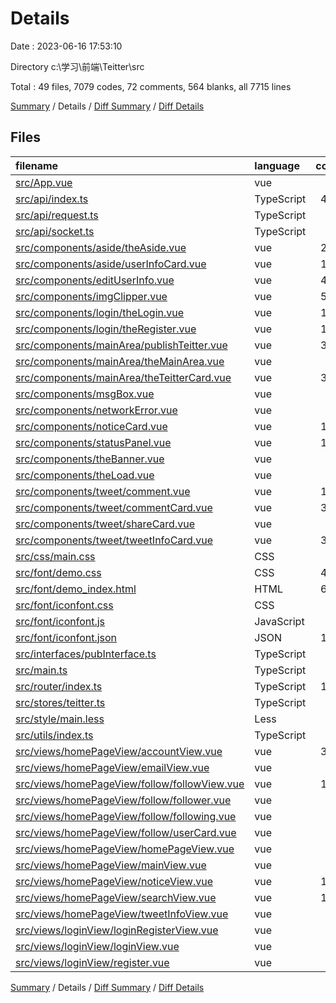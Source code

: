 # Details

Date : 2023-06-16 17:53:10

Directory c:\\学习\\前端\\Teitter\\src

Total : 49 files,  7079 codes, 72 comments, 564 blanks, all 7715 lines

[Summary](results.md) / Details / [Diff Summary](diff.md) / [Diff Details](diff-details.md)

## Files
| filename | language | code | comment | blank | total |
| :--- | :--- | ---: | ---: | ---: | ---: |
| [src/App.vue](/src/App.vue) | vue | 44 | 0 | 6 | 50 |
| [src/api/index.ts](/src/api/index.ts) | TypeScript | 409 | 20 | 30 | 459 |
| [src/api/request.ts](/src/api/request.ts) | TypeScript | 48 | 4 | 7 | 59 |
| [src/api/socket.ts](/src/api/socket.ts) | TypeScript | 11 | 0 | 4 | 15 |
| [src/components/aside/theAside.vue](/src/components/aside/theAside.vue) | vue | 214 | 0 | 10 | 224 |
| [src/components/aside/userInfoCard.vue](/src/components/aside/userInfoCard.vue) | vue | 125 | 0 | 6 | 131 |
| [src/components/editUserInfo.vue](/src/components/editUserInfo.vue) | vue | 400 | 7 | 14 | 421 |
| [src/components/imgClipper.vue](/src/components/imgClipper.vue) | vue | 506 | 0 | 19 | 525 |
| [src/components/login/theLogin.vue](/src/components/login/theLogin.vue) | vue | 107 | 0 | 12 | 119 |
| [src/components/login/theRegister.vue](/src/components/login/theRegister.vue) | vue | 154 | 0 | 16 | 170 |
| [src/components/mainArea/publishTeitter.vue](/src/components/mainArea/publishTeitter.vue) | vue | 360 | 0 | 26 | 386 |
| [src/components/mainArea/theMainArea.vue](/src/components/mainArea/theMainArea.vue) | vue | 94 | 0 | 8 | 102 |
| [src/components/mainArea/theTeitterCard.vue](/src/components/mainArea/theTeitterCard.vue) | vue | 390 | 2 | 20 | 412 |
| [src/components/msgBox.vue](/src/components/msgBox.vue) | vue | 42 | 0 | 4 | 46 |
| [src/components/networkError.vue](/src/components/networkError.vue) | vue | 35 | 0 | 3 | 38 |
| [src/components/noticeCard.vue](/src/components/noticeCard.vue) | vue | 150 | 0 | 8 | 158 |
| [src/components/statusPanel.vue](/src/components/statusPanel.vue) | vue | 158 | 0 | 9 | 167 |
| [src/components/theBanner.vue](/src/components/theBanner.vue) | vue | 83 | 0 | 4 | 87 |
| [src/components/theLoad.vue](/src/components/theLoad.vue) | vue | 24 | 0 | 4 | 28 |
| [src/components/tweet/comment.vue](/src/components/tweet/comment.vue) | vue | 121 | 0 | 5 | 126 |
| [src/components/tweet/commentCard.vue](/src/components/tweet/commentCard.vue) | vue | 316 | 1 | 19 | 336 |
| [src/components/tweet/shareCard.vue](/src/components/tweet/shareCard.vue) | vue | 82 | 0 | 4 | 86 |
| [src/components/tweet/tweetInfoCard.vue](/src/components/tweet/tweetInfoCard.vue) | vue | 358 | 1 | 16 | 375 |
| [src/css/main.css](/src/css/main.css) | CSS | 22 | 0 | 1 | 23 |
| [src/font/demo.css](/src/font/demo.css) | CSS | 435 | 19 | 86 | 540 |
| [src/font/demo_index.html](/src/font/demo_index.html) | HTML | 651 | 2 | 88 | 741 |
| [src/font/iconfont.css](/src/font/iconfont.css) | CSS | 85 | 0 | 27 | 112 |
| [src/font/iconfont.js](/src/font/iconfont.js) | JavaScript | 1 | 0 | 0 | 1 |
| [src/font/iconfont.json](/src/font/iconfont.json) | JSON | 177 | 0 | 1 | 178 |
| [src/interfaces/pubInterface.ts](/src/interfaces/pubInterface.ts) | TypeScript | 93 | 0 | 5 | 98 |
| [src/main.ts](/src/main.ts) | TypeScript | 13 | 0 | 4 | 17 |
| [src/router/index.ts](/src/router/index.ts) | TypeScript | 132 | 0 | 6 | 138 |
| [src/stores/teitter.ts](/src/stores/teitter.ts) | TypeScript | 44 | 1 | 5 | 50 |
| [src/style/main.less](/src/style/main.less) | Less | 24 | 2 | 4 | 30 |
| [src/utils/index.ts](/src/utils/index.ts) | TypeScript | 63 | 13 | 3 | 79 |
| [src/views/homePageView/accountView.vue](/src/views/homePageView/accountView.vue) | vue | 321 | 0 | 16 | 337 |
| [src/views/homePageView/emailView.vue](/src/views/homePageView/emailView.vue) | vue | 27 | 0 | 3 | 30 |
| [src/views/homePageView/follow/followView.vue](/src/views/homePageView/follow/followView.vue) | vue | 124 | 0 | 8 | 132 |
| [src/views/homePageView/follow/follower.vue](/src/views/homePageView/follow/follower.vue) | vue | 42 | 0 | 3 | 45 |
| [src/views/homePageView/follow/following.vue](/src/views/homePageView/follow/following.vue) | vue | 39 | 0 | 3 | 42 |
| [src/views/homePageView/follow/userCard.vue](/src/views/homePageView/follow/userCard.vue) | vue | 61 | 0 | 3 | 64 |
| [src/views/homePageView/homePageView.vue](/src/views/homePageView/homePageView.vue) | vue | 7 | 0 | 3 | 10 |
| [src/views/homePageView/mainView.vue](/src/views/homePageView/mainView.vue) | vue | 64 | 0 | 5 | 69 |
| [src/views/homePageView/noticeView.vue](/src/views/homePageView/noticeView.vue) | vue | 108 | 0 | 8 | 116 |
| [src/views/homePageView/searchView.vue](/src/views/homePageView/searchView.vue) | vue | 144 | 0 | 10 | 154 |
| [src/views/homePageView/tweetInfoView.vue](/src/views/homePageView/tweetInfoView.vue) | vue | 85 | 0 | 9 | 94 |
| [src/views/loginView/loginRegisterView.vue](/src/views/loginView/loginRegisterView.vue) | vue | 68 | 0 | 3 | 71 |
| [src/views/loginView/loginView.vue](/src/views/loginView/loginView.vue) | vue | 9 | 0 | 3 | 12 |
| [src/views/loginView/register.vue](/src/views/loginView/register.vue) | vue | 9 | 0 | 3 | 12 |

[Summary](results.md) / Details / [Diff Summary](diff.md) / [Diff Details](diff-details.md)